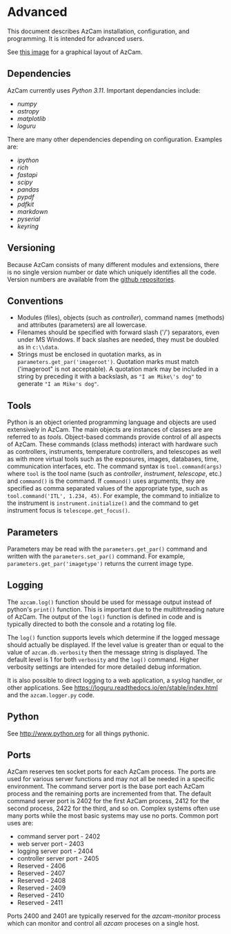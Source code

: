 # Advanced

This document describes AzCam installation, configuration, and programming. It is intended 
for advanced users.

See [this image](azcamarchitecture.jpg) for a graphical layout of AzCam.

## Dependencies
AzCam currently uses *Python 3.11*. Important dependancies include:

  * *numpy*
  * *astropy*
  * *matplotlib*
  * *loguru*

There are many other dependencies depending on configuration. Examples are:

  * *ipython*
  * *rich*
  * *fastapi*
  * *scipy*
  * *pandas*
  * *pypdf*
  * *pdfkit*
  * *markdown*
  * *pyserial*
  * *keyring*

## Versioning
Because AzCam consists of many different modules and extensions, there is no single version 
number or date which uniquely identifies all the code. Version numbers are available from the [github repositories](https://github.com/mplesser).

## Conventions
 * Modules (files), objects (such as *controller*), command names (methods) and attributes (parameters) are all lowercase.
 * Filenames should be specified with forward slash ('/') separators, even under MS Windows. If back slashes are needed, they must be doubled as in `c:\\data`.
 * Strings must be enclosed in quotation marks, as in `parameters.get_par('imageroot')`. Quotation marks must match ('imageroot" is not acceptable). A quotation mark may be included in a string by preceding it with a backslash, as `"I am Mike\'s dog"` to generate `"I am Mike's dog"`.

## Tools
Python is an object oriented programming language and objects are used extensively in AzCam. The main objects are instances of classes are are referred to as *tools*. Object-based commands provide control of all aspects of AzCam. These commands (class methods) interact with hardware such as controllers, instruments, temperature controllers, and telescopes as well as with more virtual tools such as the exposures, images, databases, time, communication interfaces, etc. The command syntax is `tool.command(args)` where `tool` is the tool name (such as *controller*, *instrument*, *telescope*, etc.) and `command()` is the command. If `command()` uses arguments, they are specified as comma separated values of the appropriate type, such as `tool.command('ITL', 1.234, 45)`. For example, the command to initialize to the instrument is `instrument.initialize()` and the command to get instrument focus is `telescope.get_focus()`.

## Parameters
Parameters may be read with the `parameters.get_par()` command and written with the `parameters.set_par()` command. For example, `parameters.get_par('imagetype')` returns the current image type.

## Logging
The `azcam.log()` function should be used for message output instead of python's `print()` function. This is important due to the multithreading nature of AzCam.  The output of the `log()` function is defined in code and is typically directed to both the console and a rotating log file.

The `log()` function supports levels which determine if the logged message should actually be displayed. If the level value is greater than or equal to the value of `azcam.db.verbosity` then the message string is displayed. The default level is 1 for both `verbosity` and the `log()` command. Higher verbosity settings are intended for more detailed debug information.

It is also possible to direct logging to a web application, a syslog handler, or other applications. See https://loguru.readthedocs.io/en/stable/index.html and the `azcam.logger.py` code.
 
## Python
See http://www.python.org for all things pythonic.

## Ports
AzCam reserves ten socket ports for each AzCam process. The ports are used for various
server functions and may not all be needed in a specific environment. The command server port is the base port each AzCam process and the remaining ports are incremented from that. The default command server port is 2402 for the first AzCam process, 2412 for the second process, 2422 for the third, and so on. Complex systems often use many ports while the most basic systems may use no ports. Common port uses are:

  * command server port - 2402
  * web server port - 2403
  * logging server port - 2404
  * controller server port - 2405
  * Reserved - 2406
  * Reserved - 2407
  * Reserved - 2408
  * Reserved - 2409
  * Reserved - 2410
  * Reserved - 2411

Ports 2400 and 2401 are typically reserved for the *azcam-monitor* process which can monitor and control all *azcam* proceses on a single host.